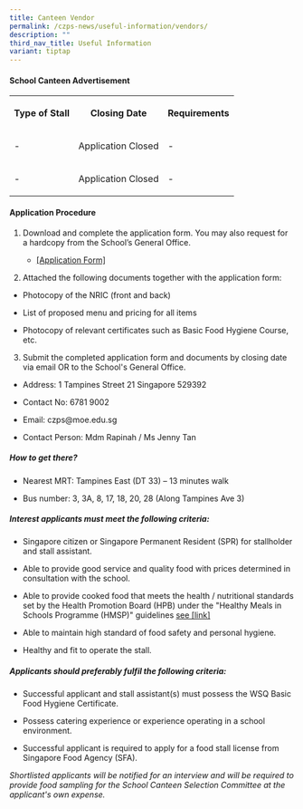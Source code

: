 ```yaml
---
title: Canteen Vendor
permalink: /czps-news/useful-information/vendors/
description: ""
third_nav_title: Useful Information
variant: tiptap
---
```

<h4>School Canteen Advertisement</h4>
<table style="minWidth: 75px">
<colgroup>
<col>
<col>
<col>
</colgroup>
<tbody>
<tr>
<th rowspan="1" colspan="1">
<p>Type of Stall</p>
</th>
<th rowspan="1" colspan="1">
<p>Closing Date</p>
</th>
<th rowspan="1" colspan="1">
<p>Requirements</p>
</th>
</tr>
<tr>
<td rowspan="1" colspan="1">
<p>-</p>
</td>
<td rowspan="1" colspan="1">
<p>Application Closed</p>
</td>
<td rowspan="1" colspan="1">
<p>-</p>
</td>
</tr>
<tr>
<td rowspan="1" colspan="1">
<p>-</p>
</td>
<td rowspan="1" colspan="1">
<p>Application Closed</p>
</td>
<td rowspan="1" colspan="1">
<p>-</p>
</td>
</tr>
</tbody>
</table>
<h4><strong>Application Procedure</strong></h4>
<ol>
<li>
<p>Download and complete the application form. You may also request for a
hardcopy from the School’s General Office.</p>
<ul>
<li>
<p><a href="https://go.gov.sg/czps-canteen-application-form" rel="noopener" target="_blank">[Application Form]</a>
</p>
<p></p>
</li>
</ul>
</li>
</ol>
<ol start="2" data-tight="true" class="tight">
<li>
<p>Attached the following documents together with the application form:</p>
</li>
</ol>
<ul data-tight="true" class="tight">
<li>
<p>Photocopy of the NRIC (front and back)</p>
</li>
<li>
<p>List of proposed menu and pricing for all items</p>
</li>
<li>
<p>Photocopy of relevant certificates such as Basic Food Hygiene Course,
etc.</p>
</li>
</ul>
<ol start="3" data-tight="true" class="tight">
<li>
<p>Submit the completed application form and documents by closing date via
email OR to the School's General Office.</p>
</li>
</ol>
<p></p>
<ul data-tight="true" class="tight">
<li>
<p>Address: 1 Tampines Street 21 Singapore 529392</p>
</li>
<li>
<p>Contact No: 6781 9002</p>
</li>
<li>
<p>Email: czps@moe.edu.sg</p>
</li>
<li>
<p>Contact Person: Mdm Rapinah / Ms Jenny Tan</p>
</li>
</ul>
<h5><strong>How to get there?</strong></h5>
<ul data-tight="true" class="tight">
<li>
<p>Nearest MRT: Tampines East (DT 33) – 13 minutes walk</p>
</li>
<li>
<p>Bus number: 3, 3A, 8, 17, 18, 20, 28 (Along Tampines Ave 3)</p>
</li>
</ul>
<h5><strong>Interest applicants must meet the following criteria:</strong></h5>
<ul>
<li>
<p>Singapore citizen or Singapore Permanent Resident (SPR) for stallholder
and stall assistant.</p>
</li>
<li>
<p>Able to provide good service and quality food with prices determined in
consultation with the school.</p>
</li>
<li>
<p>Able to provide cooked food that meets the health / nutritional standards
set by the Health Promotion Board (HPB) under the "Healthy Meals in Schools
Programme (HMSP)" guidelines <a href="https://www.hpb.gov.sg/schools/school-programmes/healthy-meals-in-schools-programme" rel="noopener" target="_blank">see [link]</a>
</p>
<p></p>
</li>
<li>
<p>Able to maintain high standard of food safety and personal hygiene.</p>
</li>
<li>
<p>Healthy and fit to operate the stall.</p>
</li>
</ul>
<h5><strong>Applicants should preferably fulfil the following criteria:</strong></h5>
<ul data-tight="true" class="tight">
<li>
<p>Successful applicant and stall assistant(s) must possess the WSQ Basic
Food Hygiene Certificate.</p>
</li>
<li>
<p>Possess catering experience or experience operating in a school environment.</p>
</li>
<li>
<p>Successful applicant is required to apply for a food stall license from
Singapore Food Agency (SFA).</p>
</li>
</ul>
<p><em>Shortlisted applicants will be notified for an interview and will be required to provide food sampling for the School Canteen Selection Committee at the applicant's own expense.</em>
</p>